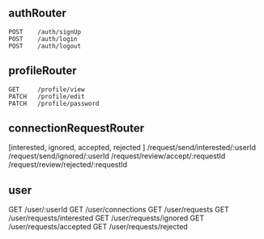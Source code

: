 ## authRouter 
    POST    /auth/signUp
    POST    /auth/login
    POST    /auth/logout

## profileRouter
    GET     /profile/view
    PATCH   /profile/edit
    PATCH   /profile/password

## connectionRequestRouter
 [interested, ignored, accepted, rejected ]
    /request/send/interested/:userId 
    /request/send/ignored/:userId 
    /request/review/accept/:requestId
    /request/review/rejected/:requestId

## user

GET     /user/:userId
GET     /user/connections
GET     /user/requests
GET     /user/requests/interested 
GET     /user/requests/ignored
GET     /user/requests/accepted
GET     /user/requests/rejected

